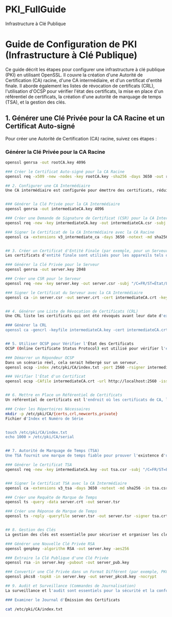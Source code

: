 # PKI_FullGuide
Infrastructure à Clé Publique
# Guide de Configuration de PKI (Infrastructure à Clé Publique)

Ce guide décrit les étapes pour configurer une infrastructure à clé publique (PKI) en utilisant OpenSSL. Il couvre la création d'une Autorité de Certification (CA) racine, d'une CA intermédiaire, et d'un certificat d'entité finale. Il aborde également les listes de révocation de certificats (CRL), l'utilisation d'OCSP pour vérifier l'état des certificats, la mise en place d'un référentiel de certificats, la création d'une autorité de marquage de temps (TSA), et la gestion des clés.

## 1. Générer une Clé Privée pour la CA Racine et un Certificat Auto-signé

Pour créer une Autorité de Certification (CA) racine, suivez ces étapes :

### Générer la Clé Privée pour la CA Racine
```bash
openssl genrsa -out rootCA.key 4096

### Créer le Certificat Auto-signé pour la CA Racine
openssl req -x509 -new -nodes -key rootCA.key -sha256 -days 3650 -out rootCA.crt -subj "/C=FR/ST=État/L=Ville/O=Organisation/OU=UnitéOrg/CN=RootCA"

## 2. Configurer une CA Intermédiaire
Une CA intermédiaire est configurée pour émettre des certificats, réduisant ainsi le risque pour la CA racine.


### Générer la Clé Privée pour la CA Intermédiaire
openssl genrsa -out intermediateCA.key 4096

### Créer une Demande de Signature de Certificat (CSR) pour la CA Intermédiaire
openssl req -new -key intermediateCA.key -out intermediateCA.csr -subj "/C=FR/ST=État/L=Ville/O=Organisation/OU=UnitéOrg/CN=IntermediateCA"

### Signer le Certificat de la CA Intermédiaire avec la CA Racine
openssl ca -extensions v3_intermediate_ca -days 3650 -notext -md sha256 -in intermediateCA.csr -out intermediateCA.crt -cert rootCA.crt -keyfile rootCA.key


## 3. Créer un Certificat d'Entité Finale (par exemple, pour un Serveur)
Les certificats d'entité finale sont utilisés pour les appareils tels que les serveurs, les utilisateurs ou d'autres entités réseau.

### Générer la Clé Privée pour le Serveur
openssl genrsa -out server.key 2048

### Créer une CSR pour le Serveur
openssl req -new -key server.key -out server.csr -subj "/C=FR/ST=État/L=Ville/O=Organisation/OU=Département IT/CN=www.exemple.com"

### Signer le Certificat du Serveur avec la CA Intermédiaire
openssl ca -in server.csr -out server.crt -cert intermediateCA.crt -keyfile intermediateCA.key -days 365 -extensions server_cert


## 4. Générer une Liste de Révocation de Certificats (CRL)
Une CRL liste les certificats qui ont été révoqués avant leur date d'expiration.

### Générer la CRL
openssl ca -gencrl -keyfile intermediateCA.key -cert intermediateCA.crt -out intermediateCA.crl


## 5. Utiliser OCSP pour Vérifier l'État des Certificats
OCSP (Online Certificate Status Protocol) est utilisé pour vérifier l'état de révocation d'un certificat.

### Démarrer un Répondeur OCSP
Dans un scénario réel, cela serait hébergé sur un serveur.
openssl ocsp -index /etc/pki/CA/index.txt -port 2560 -rsigner intermediateCA.crt -rkey intermediateCA.key -CA intermediateCA.crt -text

### Vérifier l'État d'un Certificat
openssl ocsp -CAfile intermediateCA.crt -url http://localhost:2560 -issuer intermediateCA.crt -cert server.crt


## 6. Mettre en Place un Référentiel de Certificats
Un référentiel de certificats est l'endroit où les certificats de CA, les CRL et d'autres fichiers sont stockés.

### Créer les Répertoires Nécessaires
mkdir -p /etc/pki/CA/{certs,crl,newcerts,private}
Fichier d'Index et Numéro de Série


touch /etc/pki/CA/index.txt
echo 1000 > /etc/pki/CA/serial


## 7. Autorité de Marquage de Temps (TSA)
Une TSA fournit une marque de temps fiable pour prouver l'existence d'un fichier ou d'un message à un moment précis.

### Générer le Certificat TSA
openssl req -new -key intermediateCA.key -out tsa.csr -subj "/C=FR/ST=État/L=Ville/O=Organisation/OU=Horodatage/CN=TSA"


### Signer le Certificat TSA avec la CA Intermédiaire
openssl ca -extensions v3_tsa -days 3650 -notext -md sha256 -in tsa.csr -out tsa.crt -cert intermediateCA.crt -keyfile intermediateCA.key

### Créer une Requête de Marque de Temps
openssl ts -query -data server.crt -out server.tsr

### Créer une Réponse de Marque de Temps
openssl ts -reply -queryfile server.tsr -out server.tsr -signer tsa.crt -keyfile tsa.key -config /etc/ssl/openssl.cnf


## 8. Gestion des Clés
La gestion des clés est essentielle pour sécuriser et organiser les clés cryptographiques.

### Générer une Nouvelle Clé Privée RSA
openssl genpkey -algorithm RSA -out server.key -aes256

### Extraire la Clé Publique d'une Clé Privée
openssl rsa -in server.key -pubout -out server_pub.key

### Convertir une Clé Privée dans un Format Différent (par exemple, PKCS#8)
openssl pkcs8 -topk8 -in server.key -out server_pkcs8.key -nocrypt

## 9. Audit et Surveillance (Commandes de Journalisation)
La surveillance et l'audit sont essentiels pour la sécurité et la conformité.

### Examiner le Journal d'Émission des Certificats

cat /etc/pki/CA/index.txt
